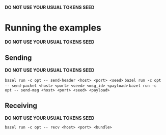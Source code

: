 **DO NOT USE YOUR USUAL TOKENS SEED**

# Running the examples

**DO NOT USE YOUR USUAL TOKENS SEED**

## Sending

**DO NOT USE YOUR USUAL TOKENS SEED**

`bazel run -c opt -- send-header <host> <port> <seed>`
`bazel run -c opt -- send-packet <host> <port> <seed> <msg_id> <payload>`
`bazel run -c opt -- send-msg <host> <port> <seed> <payload>`

## Receiving

**DO NOT USE YOUR USUAL TOKENS SEED**

`bazel run -c opt -- recv <host> <port> <bundle>`
